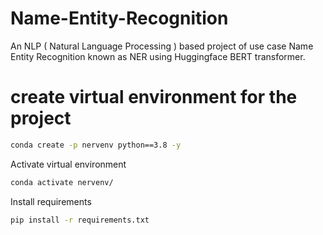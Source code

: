# Name-Entity-Recognition
An NLP ( Natural Language Processing ) based project of use case Name Entity Recognition known as NER using Huggingface BERT transformer.


# create virtual environment for the project 

```bash
conda create -p nervenv python==3.8 -y
```
Activate virtual environment
```bash
conda activate nervenv/
```
Install requirements
```bash
pip install -r requirements.txt
```